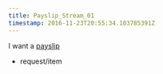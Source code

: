 ```yaml
---
title: Payslip_Stream_01
timestamp: 2016-11-23T20:55:34.103785391Z
---
```


I want a [payslip](item_type)
* request/item
